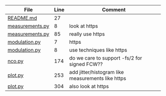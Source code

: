 | File | Line | Comment |
| ---- | ---- | ------- |
| [README.md](README.md#L27) | 27 |  |
| [measurements.py](rfproto/measurements.py#L8) | 8 |  look at https |
| [measurements.py](rfproto/measurements.py#L85) | 85 |  really use https |
| [modulation.py](rfproto/modulation.py#L7) | 7 |  https |
| [modulation.py](rfproto/modulation.py#L8) | 8 |  use techniques like https |
| [nco.py](rfproto/nco.py#L174) | 174 |  do we care to support -fs/2 for signed FCW?? |
| [plot.py](rfproto/plot.py#L253) | 253 |  add jitter/histogram like measurements like https |
| [plot.py](rfproto/plot.py#L304) | 304 |  also look at https |
